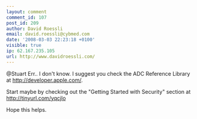 ```yaml
---
layout: comment
comment_id: 107
post_id: 209
author: David Roessli
email: david.roessli@cybmed.com
date: '2008-03-03 22:23:18 +0100'
visible: true
ip: 62.167.235.105
url: http://www.davidroessli.com/
---
```

@Stuart Err.. I don't know. I suggest you check the ADC Reference Library at http://developer.apple.com/.

Start maybe by checking out the "Getting Started with Security" section at http://tinyurl.com/yqcjlo

Hope this helps.
